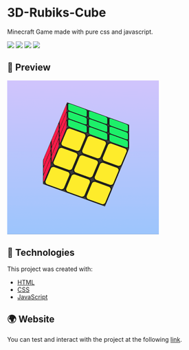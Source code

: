 # 3D-Rubiks-Cube

Minecraft Game made with pure css and javascript.


<div align="left" >
<!-- <img src="https://img.shields.io/github/license/jaenfigueroa/3D-Rubiks-Cube?style"> -->
<img src="https://img.shields.io/github/stars/jaenfigueroa/3D-Rubiks-Cube?style">
<img src="https://img.shields.io/github/forks/jaenfigueroa/3D-Rubiks-Cube?style">
<img src="https://img.shields.io/github/issues-pr/jaenfigueroa/3D-Rubiks-Cube?style">
<img src="https://img.shields.io/github/issues/jaenfigueroa/3D-Rubiks-Cube?style">
</div>


## 🔎 Preview

<div >
  <img src="./assets/cubo3d.gif" align="center" style="width: 70%" />
</div>

## 📌 Technologies
This project was created with:
- [HTML](https://developer.mozilla.org/es/docs/Web/HTML)
- [CSS](https://developer.mozilla.org/es/docs/Web/CSS)
- [JavaScript](https://developer.mozilla.org/es/docs/Web/JavaScript)

## 🌍 Website

You can test and interact with the project at the following [link](https://jaenfigueroa.github.io/3D-Rubiks-Cube).

